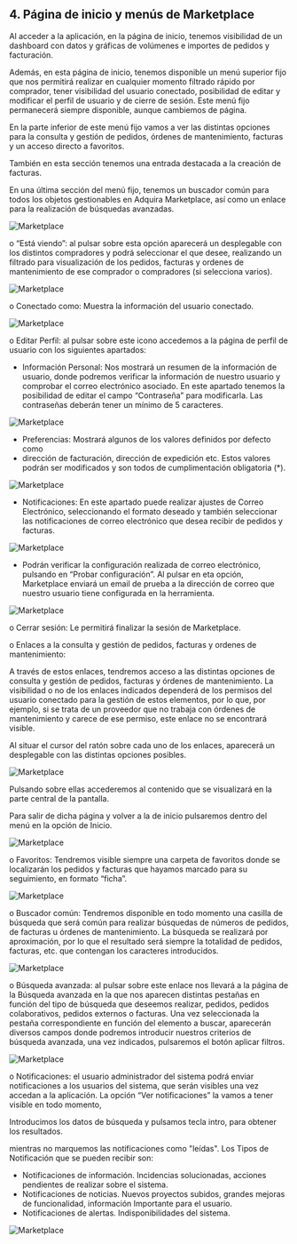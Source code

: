 ## 4. Página de inicio y menús de Marketplace

Al acceder a la aplicación, en la página de inicio, tenemos visibilidad de un dashboard con datos y gráficas de volúmenes e importes de pedidos y facturación.

Además, en esta página de inicio, tenemos disponible un menú superior fijo que nos permitirá realizar en cualquier momento filtrado rápido por comprador, tener visibilidad del usuario conectado, posibilidad de editar y modificar el perfil de usuario y de cierre de sesión. Este menú fijo permanecerá siempre disponible, aunque cambiemos de página.

En la parte inferior de este menú fijo vamos a ver las distintas opciones para la consulta y gestión de pedidos, órdenes de mantenimiento, facturas y un acceso directo a favoritos.

También en esta sección tenemos una entrada destacada a la creación de facturas.

En una última sección del menú fijo, tenemos un buscador común para todos los objetos gestionables en Adquira Marketplace, así como un enlace para la realización de búsquedas avanzadas.

![Marketplace](/Marketplace-OM-Proveedor-Adquira/img/cap4-1.png)

o “Está viendo”: al pulsar sobre esta opción aparecerá un desplegable con los distintos compradores y podrá seleccionar el que desee, realizando un filtrado
para visualización de los pedidos, facturas y ordenes de mantenimiento de ese comprador o compradores (si selecciona varios).

![Marketplace](/Marketplace-OM-Proveedor-Adquira/img/cap4-2.png)

o Conectado como: Muestra la información del usuario conectado.

![Marketplace](/Marketplace-OM-Proveedor-Adquira/img/cap4-3.png)

o Editar Perfil: al pulsar sobre este icono accedemos a la página de perfil de usuario con los siguientes apartados:

- Información Personal: Nos mostrará un resumen de la información de usuario, donde podremos verificar la información de nuestro usuario y comprobar el correo electrónico asociado. En este apartado tenemos la posibilidad de editar el campo “Contraseña” para modificarla. Las contraseñas deberán tener un mínimo de 5 caracteres.

![Marketplace](/Marketplace-OM-Proveedor-Adquira/img/cap4-4.png)

- Preferencias: Mostrará algunos de los valores definidos por defecto como
- dirección de facturación, dirección de expedición etc. Estos valores podrán ser modificados y son todos de cumplimentación obligatoria (*).

![Marketplace](/Marketplace-OM-Proveedor-Adquira/img/cap4-5.png)

- Notificaciones: En este apartado puede realizar ajustes de Correo Electrónico, seleccionando el formato deseado y también seleccionar las notificaciones de correo electrónico que desea recibir de pedidos y facturas.

![Marketplace](/Marketplace-OM-Proveedor-Adquira/img/cap4-6.png)

- Podrán verificar la configuración realizada de correo electrónico, pulsando en “Probar configuración”. Al pulsar en eta opción, Marketplace enviará un email de prueba a la dirección de correo que nuestro usuario tiene configurada en la herramienta.

![Marketplace](/Marketplace-OM-Proveedor-Adquira/img/cap4-7.png)

o Cerrar sesión: Le permitirá finalizar la sesión de Marketplace.

o Enlaces a la consulta y gestión de pedidos, facturas y ordenes de
mantenimiento:

A través de estos enlaces, tendremos acceso a las distintas opciones de consulta y gestión de pedidos, facturas y órdenes de mantenimiento.
La visibilidad o no de los enlaces indicados dependerá de los permisos del usuario conectado para la gestión de estos elementos, por lo que, por ejemplo, si se trata de un proveedor que no trabaja con órdenes de mantenimiento y carece de ese permiso, este enlace no se encontrará visible.

Al situar el cursor del ratón sobre cada uno de los enlaces, aparecerá un desplegable con las distintas opciones posibles.

![Marketplace](/Marketplace-OM-Proveedor-Adquira/img/cap4-8.png)

Pulsando sobre ellas accederemos al contenido que se visualizará en la parte central de la pantalla.

Para salir de dicha página y volver a la de inicio pulsaremos dentro del menú en la
opción de Inicio.

![Marketplace](/Marketplace-OM-Proveedor-Adquira/img/cap4-9.png)

o Favoritos: Tendremos visible siempre una carpeta de favoritos donde se localizarán los pedidos y facturas que hayamos marcado para su seguimiento,
en formato “ficha”.

![Marketplace](/Marketplace-OM-Proveedor-Adquira/img/cap4-10.png)

o Buscador común: Tendremos disponible en todo momento una casilla de búsqueda que será común para realizar búsquedas de números de pedidos,
de facturas u órdenes de mantenimiento. La búsqueda se realizará por aproximación, por lo que el resultado será siempre la totalidad de pedidos, facturas, etc. que contengan los caracteres introducidos.

![Marketplace](/Marketplace-OM-Proveedor-Adquira/img/cap4-11.png)

o Búsqueda avanzada: al pulsar sobre este enlace nos llevará a la página de la
Búsqueda avanzada en la que nos aparecen distintas pestañas en función del
tipo de búsqueda que deseemos realizar, pedidos, pedidos colaborativos,
pedidos externos o facturas.
Una vez seleccionada la pestaña correspondiente en función del elemento a
buscar, aparecerán diversos campos donde podremos introducir nuestros
criterios de búsqueda avanzada, una vez indicados, pulsaremos el botón
aplicar filtros.

![Marketplace](/Marketplace-OM-Proveedor-Adquira/img/cap4-12.png)

o Notificaciones: el usuario administrador del sistema podrá enviar notificaciones
a los usuarios del sistema, que serán visibles una vez accedan a la aplicación.
La opción “Ver notificaciones” la vamos a tener visible en todo momento,


Introducimos los datos de búsqueda y pulsamos tecla intro, para obtener los resultados.

mientras no marquemos las notificaciones como "leídas".
Los Tipos de Notificación que se pueden recibir son:

- Notificaciones de información. Incidencias solucionadas, acciones pendientes de realizar sobre el sistema.
- Notificaciones de noticias. Nuevos proyectos subidos, grandes mejoras de funcionalidad, información Importante para el usuario.
- Notificaciones de alertas. Indisponibilidades del sistema.

![Marketplace](/Marketplace-OM-Proveedor-Adquira/img/cap4-13.png)
